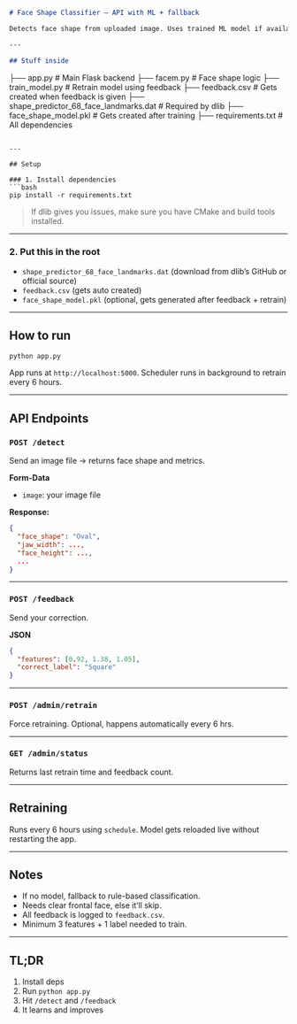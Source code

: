 ```markdown
# Face Shape Classifier – API with ML + fallback

Detects face shape from uploaded image. Uses trained ML model if available, else rule-based logic. Feedback support + auto retraining every 6 hours.

---

## Stuff inside

```

├── app.py                  # Main Flask backend
├── facem.py                # Face shape logic
├── train\_model.py          # Retrain model using feedback
├── feedback.csv            # Gets created when feedback is given
├── shape\_predictor\_68\_face\_landmarks.dat  # Required by dlib
├── face\_shape\_model.pkl    # Gets created after training
├── requirements.txt        # All dependencies

````

---

## Setup

### 1. Install dependencies
```bash
pip install -r requirements.txt
````

> If dlib gives you issues, make sure you have CMake and build tools installed.

---

### 2. Put this in the root

* `shape_predictor_68_face_landmarks.dat` (download from dlib’s GitHub or official source)
* `feedback.csv` (gets auto created)
* `face_shape_model.pkl` (optional, gets generated after feedback + retrain)

---

## How to run

```bash
python app.py
```

App runs at `http://localhost:5000`. Scheduler runs in background to retrain every 6 hours.

---

## API Endpoints

### `POST /detect`

Send an image file → returns face shape and metrics.

**Form-Data**

* `image`: your image file

**Response:**

```json
{
  "face_shape": "Oval",
  "jaw_width": ...,
  "face_height": ...,
  ...
}
```

---

### `POST /feedback`

Send your correction.

**JSON**

```json
{
  "features": [0.92, 1.38, 1.05],
  "correct_label": "Square"
}
```

---

### `POST /admin/retrain`

Force retraining. Optional, happens automatically every 6 hrs.

---

### `GET /admin/status`

Returns last retrain time and feedback count.

---

## Retraining

Runs every 6 hours using `schedule`. Model gets reloaded live without restarting the app.

---

## Notes

* If no model, fallback to rule-based classification.
* Needs clear frontal face, else it’ll skip.
* All feedback is logged to `feedback.csv`.
* Minimum 3 features + 1 label needed to train.

---

## TL;DR

1. Install deps
2. Run `python app.py`
3. Hit `/detect` and `/feedback`
4. It learns and improves

```